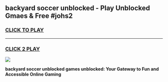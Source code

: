 
## backyard soccer unblocked - Play Unblocked Gmaes & Free #johs2
<h3>
<a href="https://news.freeplayer.one?title=backyard_soccer_unblocked&ref=24F">CLICK TO PLAY</a></h3>
<hr>

<h3>
<a href="https://news.freeplayer.one?title=backyard_soccer_unblocked&ref=24F">CLICK 2 PLAY</a>
  
</h3>

<a href="https://news.freeplayer.one?title=backyard_soccer_unblocked&ref=24F/"><img src="https://clearcache.store/games.png"></a>


**backyard soccer unblocked games unblocked: Your Gateway to Fun and Accessible Online Gaming**

